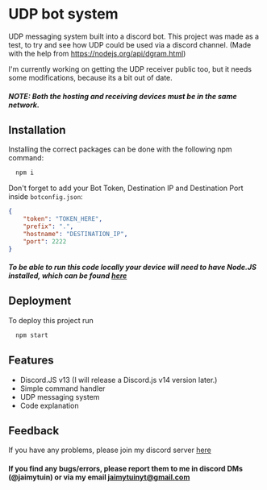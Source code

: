 
# UDP bot system

UDP messaging system built into a discord bot. This project was made as a test, to try and see how UDP could be used via a discord channel. (Made with the help from https://nodejs.org/api/dgram.html)

I'm currently working on getting the UDP receiver public too, but it needs some modifications, because its a bit out of date.

##### NOTE: Both the hosting and receiving devices must be in the same network.


## Installation

Installing the correct packages can be done with the following npm command:

```bash
  npm i
```
Don't forget to add your Bot Token, Destination IP and Destination Port inside `botconfig.json`:

```json
{
    "token": "TOKEN_HERE",
    "prefix": ".",
    "hostname": "DESTINATION_IP",
    "port": 2222
}
```
##### To be able to run this code locally your device will need to have Node.JS installed, which can be found [here](https://nodejs.org/en/download)
    
## Deployment

To deploy this project run

```bash
  npm start
```


## Features

- Discord.JS v13 (I will release a Discord.js v14 version later.)
- Simple command handler
- UDP messaging system
- Code explanation 


## Feedback

If you have any problems, please join my discord server [here](https://discord.gg/8KxqWAKCPe)
#### If you find any bugs/errors, please report them to me in discord DMs (@jaimytuin) or via my email jaimytuinyt@gmail.com

